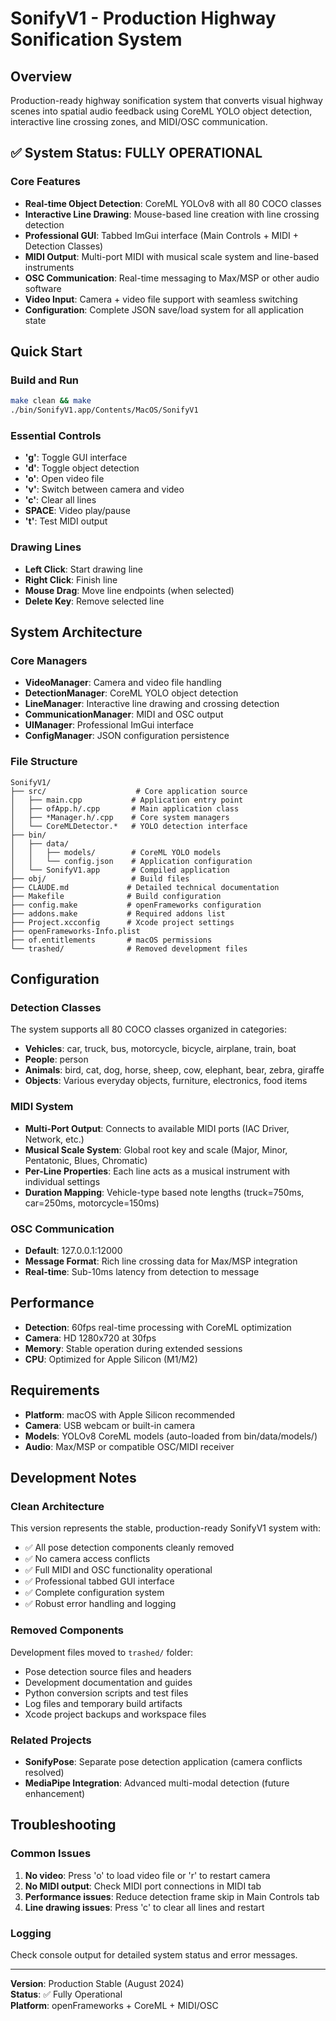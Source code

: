 # SonifyV1 - Production Highway Sonification System

## Overview
Production-ready highway sonification system that converts visual highway scenes into spatial audio feedback using CoreML YOLO object detection, interactive line crossing zones, and MIDI/OSC communication.

## ✅ System Status: FULLY OPERATIONAL

### Core Features
- **Real-time Object Detection**: CoreML YOLOv8 with all 80 COCO classes
- **Interactive Line Drawing**: Mouse-based line creation with line crossing detection
- **Professional GUI**: Tabbed ImGui interface (Main Controls + MIDI + Detection Classes)
- **MIDI Output**: Multi-port MIDI with musical scale system and line-based instruments
- **OSC Communication**: Real-time messaging to Max/MSP or other audio software
- **Video Input**: Camera + video file support with seamless switching
- **Configuration**: Complete JSON save/load system for all application state

## Quick Start

### Build and Run
```bash
make clean && make
./bin/SonifyV1.app/Contents/MacOS/SonifyV1
```

### Essential Controls
- **'g'**: Toggle GUI interface
- **'d'**: Toggle object detection
- **'o'**: Open video file
- **'v'**: Switch between camera and video
- **'c'**: Clear all lines
- **SPACE**: Video play/pause
- **'t'**: Test MIDI output

### Drawing Lines
- **Left Click**: Start drawing line
- **Right Click**: Finish line
- **Mouse Drag**: Move line endpoints (when selected)
- **Delete Key**: Remove selected line

## System Architecture

### Core Managers
- **VideoManager**: Camera and video file handling
- **DetectionManager**: CoreML YOLO object detection
- **LineManager**: Interactive line drawing and crossing detection
- **CommunicationManager**: MIDI and OSC output
- **UIManager**: Professional ImGui interface
- **ConfigManager**: JSON configuration persistence

### File Structure
```
SonifyV1/
├── src/                    # Core application source
│   ├── main.cpp           # Application entry point
│   ├── ofApp.h/.cpp       # Main application class
│   ├── *Manager.h/.cpp    # Core system managers
│   └── CoreMLDetector.*   # YOLO detection interface
├── bin/
│   ├── data/
│   │   ├── models/        # CoreML YOLO models
│   │   └── config.json    # Application configuration
│   └── SonifyV1.app       # Compiled application
├── obj/                   # Build files
├── CLAUDE.md             # Detailed technical documentation
├── Makefile              # Build configuration
├── config.make           # openFrameworks configuration
├── addons.make           # Required addons list
├── Project.xcconfig      # Xcode project settings
├── openFrameworks-Info.plist
├── of.entitlements       # macOS permissions
└── trashed/              # Removed development files
```

## Configuration

### Detection Classes
The system supports all 80 COCO classes organized in categories:
- **Vehicles**: car, truck, bus, motorcycle, bicycle, airplane, train, boat
- **People**: person
- **Animals**: bird, cat, dog, horse, sheep, cow, elephant, bear, zebra, giraffe
- **Objects**: Various everyday objects, furniture, electronics, food items

### MIDI System
- **Multi-Port Output**: Connects to available MIDI ports (IAC Driver, Network, etc.)
- **Musical Scale System**: Global root key and scale (Major, Minor, Pentatonic, Blues, Chromatic)
- **Per-Line Properties**: Each line acts as a musical instrument with individual settings
- **Duration Mapping**: Vehicle-type based note lengths (truck=750ms, car=250ms, motorcycle=150ms)

### OSC Communication
- **Default**: 127.0.0.1:12000
- **Message Format**: Rich line crossing data for Max/MSP integration
- **Real-time**: Sub-10ms latency from detection to message

## Performance
- **Detection**: 60fps real-time processing with CoreML optimization
- **Camera**: HD 1280x720 at 30fps
- **Memory**: Stable operation during extended sessions
- **CPU**: Optimized for Apple Silicon (M1/M2)

## Requirements
- **Platform**: macOS with Apple Silicon recommended
- **Camera**: USB webcam or built-in camera
- **Models**: YOLOv8 CoreML models (auto-loaded from bin/data/models/)
- **Audio**: Max/MSP or compatible OSC/MIDI receiver

## Development Notes

### Clean Architecture
This version represents the stable, production-ready SonifyV1 system with:
- ✅ All pose detection components cleanly removed
- ✅ No camera access conflicts
- ✅ Full MIDI and OSC functionality operational
- ✅ Professional tabbed GUI interface
- ✅ Complete configuration system
- ✅ Robust error handling and logging

### Removed Components
Development files moved to `trashed/` folder:
- Pose detection source files and headers
- Development documentation and guides
- Python conversion scripts and test files
- Log files and temporary build artifacts
- Xcode project backups and workspace files

### Related Projects
- **SonifyPose**: Separate pose detection application (camera conflicts resolved)
- **MediaPipe Integration**: Advanced multi-modal detection (future enhancement)

## Troubleshooting

### Common Issues
1. **No video**: Press 'o' to load video file or 'r' to restart camera
2. **No MIDI output**: Check MIDI port connections in MIDI tab
3. **Performance issues**: Reduce detection frame skip in Main Controls tab
4. **Line drawing issues**: Press 'c' to clear all lines and restart

### Logging
Check console output for detailed system status and error messages.

---

**Version**: Production Stable (August 2024)  
**Status**: ✅ Fully Operational  
**Platform**: openFrameworks + CoreML + MIDI/OSC